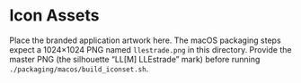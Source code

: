 # Icon Assets

Place the branded application artwork here. The macOS packaging steps expect a 1024×1024 PNG named `llestrade.png` in this directory. Provide the master PNG (the silhouette “LL[M] LLEstrade” mark) before running `./packaging/macos/build_iconset.sh`.
